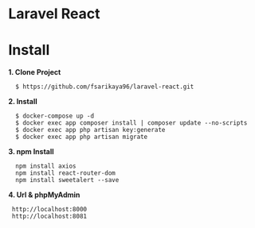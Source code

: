 # Laravel React

# Install

**1. Clone Project**

```
  $ https://github.com/fsarikaya96/laravel-react.git
```

**2. Install**

```
  $ docker-compose up -d
  $ docker exec app composer install | composer update --no-scripts
  $ docker exec app php artisan key:generate
  $ docker exec app php artisan migrate

```
**3. npm Install**

```
  npm install axios
  npm install react-router-dom
  npm install sweetalert --save
```
**4. Url & phpMyAdmin**

```
 http://localhost:8000
 http://localhost:8081
```



